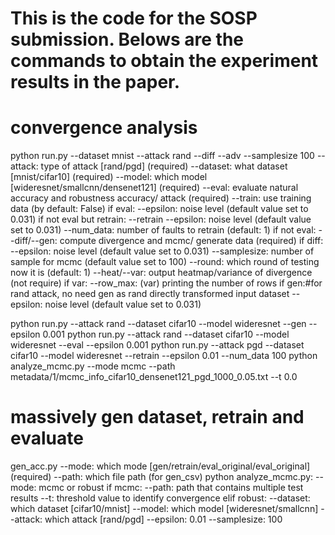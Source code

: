 # This is the code for the SOSP submission. Belows are the commands to obtain the experiment results in the paper.

# convergence analysis
python run.py --dataset mnist --attack rand --diff --adv --samplesize 100
--attack: type of attack [rand/pgd] (required)
--dataset: what dataset [mnist/cifar10] (required)
--model: which model [wideresnet/smallcnn/densenet121] (required)
--eval: evaluate natural accuracy and robustness accuracy/ attack (required)
--train: use training data (by default: False)
if eval:
    --epsilon: noise level (default value set to 0.031)
if not eval but retrain: --retrain
    --epsilon: noise level (default value set to 0.031)
    --num_data: number of faults to retrain (default: 1)
if not eval:
    --diff/--gen: compute divergence and mcmc/ generate data (required)
    if diff:
        --epsilon: noise level (default value set to 0.031)
        --samplesize: number of sample for mcmc (default value set to 100)
        --round: which round of testing now it is (default: 1)
        --heat/--var: output heatmap/variance of divergence (not require)
            if var:
            --row_max: (var) printing the number of rows
    if gen:#for rand attack, no need gen as rand directly transformed input dataset
        --epsilon: noise level (default value set to 0.031)

python run.py --attack rand --dataset cifar10 --model wideresnet --gen --epsilon 0.001
python run.py --attack rand --dataset cifar10 --model wideresnet --eval --epsilon 0.001
python run.py --attack pgd --dataset cifar10 --model wideresnet --retrain --epsilon 0.01 --num_data 100
python analyze_mcmc.py --mode mcmc --path metadata/1/mcmc_info_cifar10_densenet121_pgd_1000_0.05.txt --t 0.0

# massively gen dataset, retrain and evaluate
gen_acc.py 
--mode: which mode [gen/retrain/eval_original/eval_original] (required)
--path: which file path (for gen_csv)
python analyze_mcmc.py:
--mode: mcmc or robust
if mcmc:
    --path: path that contains multiple test results
    --t: threshold value to identify convergence
elif robust:
    --dataset: which dataset [cifar10/mnist]
    --model: which model [wideresnet/smallcnn]
    --attack: which attack [rand/pgd]
    --epsilon: 0.01
    --samplesize: 100

